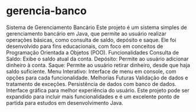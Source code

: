 # gerencia-banco
 Sistema de Gerenciamento Bancário Este projeto é um sistema simples de gerenciamento bancário em Java, que permite ao usuário realizar operações básicas, como consulta de saldo, depósito e saque. Ele foi desenvolvido para fins educacionais, com foco em conceitos de Programação Orientada a Objetos (POO).  Funcionalidades Consulta de Saldo: Exibe o saldo atual da conta. Depósito: Permite ao usuário adicionar dinheiro à conta. Saque: Permite ao usuário retirar dinheiro, desde que haja saldo suficiente. Menu Interativo: Interface de menu em console, com opções para cada funcionalidade. Melhorias Futuras Validação de dados e tratamento de exceções. Persistência de dados com banco de dados. Interface gráfica para melhor experiência do usuário. Este projeto pode ser expandido para incluir mais funcionalidades e é um excelente ponto de partida para estudos em desenvolvimento Java.
